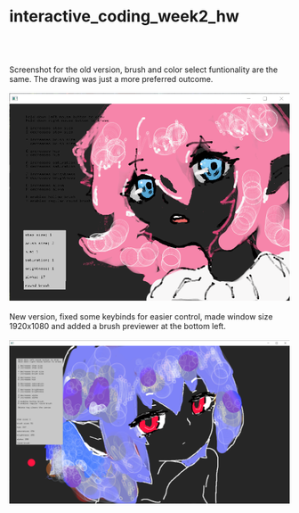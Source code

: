 # interactive_coding_week2_hw
<br /><br /><br />
Screenshot for the old version, brush and color select funtionality are the same. The drawing was just a more preferred outcome. 
<br /><br />
![screenshot](https://github.com/nemakki/interactive_coding_week2_hw/blob/master/old_ver.png)
<br /><br />
New version, fixed some keybinds for easier control, made window size 1920x1080 and added a brush previewer at the bottom left.
<br /><br />
![screenshot](https://github.com/nemakki/interactive_coding_week2_hw/blob/master/new_ver.png)
